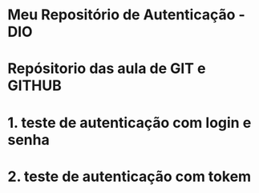 # Meu Repositório de Autenticação - DIO

# Repósitorio das aula de GIT e GITHUB

# 1. teste de autenticação com login e senha

# 2. teste de autenticação com tokem